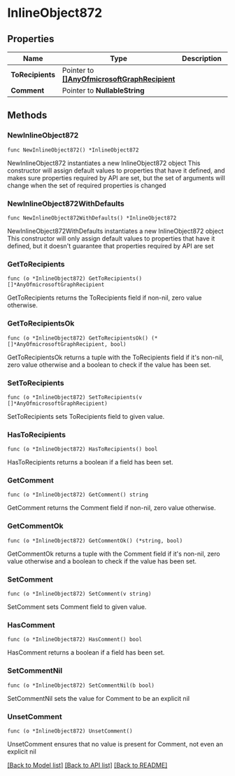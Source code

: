 # InlineObject872

## Properties

Name | Type | Description | Notes
------------ | ------------- | ------------- | -------------
**ToRecipients** | Pointer to [**[]AnyOfmicrosoftGraphRecipient**](AnyOfmicrosoftGraphRecipient.md) |  | [optional] 
**Comment** | Pointer to **NullableString** |  | [optional] 

## Methods

### NewInlineObject872

`func NewInlineObject872() *InlineObject872`

NewInlineObject872 instantiates a new InlineObject872 object
This constructor will assign default values to properties that have it defined,
and makes sure properties required by API are set, but the set of arguments
will change when the set of required properties is changed

### NewInlineObject872WithDefaults

`func NewInlineObject872WithDefaults() *InlineObject872`

NewInlineObject872WithDefaults instantiates a new InlineObject872 object
This constructor will only assign default values to properties that have it defined,
but it doesn't guarantee that properties required by API are set

### GetToRecipients

`func (o *InlineObject872) GetToRecipients() []*AnyOfmicrosoftGraphRecipient`

GetToRecipients returns the ToRecipients field if non-nil, zero value otherwise.

### GetToRecipientsOk

`func (o *InlineObject872) GetToRecipientsOk() (*[]*AnyOfmicrosoftGraphRecipient, bool)`

GetToRecipientsOk returns a tuple with the ToRecipients field if it's non-nil, zero value otherwise
and a boolean to check if the value has been set.

### SetToRecipients

`func (o *InlineObject872) SetToRecipients(v []*AnyOfmicrosoftGraphRecipient)`

SetToRecipients sets ToRecipients field to given value.

### HasToRecipients

`func (o *InlineObject872) HasToRecipients() bool`

HasToRecipients returns a boolean if a field has been set.

### GetComment

`func (o *InlineObject872) GetComment() string`

GetComment returns the Comment field if non-nil, zero value otherwise.

### GetCommentOk

`func (o *InlineObject872) GetCommentOk() (*string, bool)`

GetCommentOk returns a tuple with the Comment field if it's non-nil, zero value otherwise
and a boolean to check if the value has been set.

### SetComment

`func (o *InlineObject872) SetComment(v string)`

SetComment sets Comment field to given value.

### HasComment

`func (o *InlineObject872) HasComment() bool`

HasComment returns a boolean if a field has been set.

### SetCommentNil

`func (o *InlineObject872) SetCommentNil(b bool)`

 SetCommentNil sets the value for Comment to be an explicit nil

### UnsetComment
`func (o *InlineObject872) UnsetComment()`

UnsetComment ensures that no value is present for Comment, not even an explicit nil

[[Back to Model list]](../README.md#documentation-for-models) [[Back to API list]](../README.md#documentation-for-api-endpoints) [[Back to README]](../README.md)


